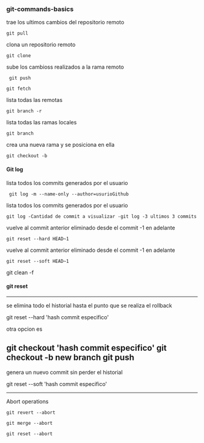 ### git-commands-basics

trae los ultimos cambios del repositorio remoto

``` git pull ```

clona un repositorio remoto

``` git clone ```

sube los cambioss realizados a la rama remoto

```  git push ``` 

``` git fetch ``` 


lista todas las remotas

``` git branch -r ```

lista todas las ramas locales

``` git branch ```


crea una nueva rama y se posiciona en ella

``` git checkout -b ```




#### Git log

lista todos los commits generados por el usuario

``` git log -m --name-only --author=usurioGithub```

lista todos los commits generados por el usuario

```git log -Cantidad de commit a visualizar -git log -3 ultimos 3 commits ```


vuelve al commit anterior eliminado desde el commit -1 en adelante

``` git reset --hard HEAD~1 ```

vuelve al commit anterior eliminado desde el commit -1 en adelante

``` git reset --soft HEAD~1 ```

git clean -f

#### git reset
------------------------------------------------------------------------
se elimina todo el historial hasta el punto que se realiza el rollback

git reset --hard 'hash commit especifico' 

otra opcion es

git checkout 'hash commit especifico' 
git checkout -b new branch
git push
------------------------------------------------------------------------
genera un nuevo commit sin perder el historial

git reset --soft 'hash commit especifico' 

------------------------------------------------------------------------
Abort operations

``` git revert --abort ```

``` git merge --abort ```

``` git reset --abort ```





